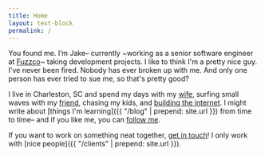 ```yaml
---
title: Home
layout: text-block
permalink: /
---
```


<div class='home bio align-center' markdown='1'>
  <div class='align-center-item' markdown='1'>

You found me. I’m Jake– currently ~working as a senior software engineer at [Fuzzco](http://fuzzco.com)~ taking development projects. I like to think I'm a pretty nice guy. I've never been fired. Nobody has ever broken up with me. And only one person has ever tried to sue me, so that's pretty good?

I live in Charleston, SC and spend my days with my [wife](http://culturedstyle.com), surfing small waves with my [friend](http://davidstanfieldis.me), chasing my kids, and [building the internet](http://github.com/jakeleboeuf). I might write about [things I'm learning]({{ "/blog" | prepend: site.url }}) from time to time– and if you like me, you can [follow me](http://twitter.com/jakeleboeuf).

If you want to work on something neat together, [get in touch](mailto:dev@jakeleboeuf.com)! I only work with [nice people]({{ "/clients" | prepend: site.url }}).

  </div>
</div>

